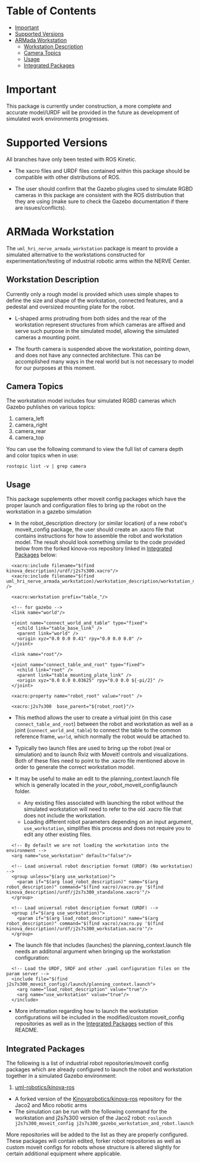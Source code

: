 # Table of Contents

- [Important](#important) 
- [Supported Versions](#supported-versions)
- [ARMada Workstation](#armada-workstation)
  - [Workstation Description](#workstation-description)
  - [Camera Topics](#camera-topics)
  - [Usage](#usage)
  - [Integrated Packages](#integrated-packages)

# Important
This package is currently under construction, a more complete and accurate model/URDF will be provided in the future as development of simulated work environments progresses.  

# Supported Versions
All branches have only been tested with ROS Kinetic.  

- The xacro files and URDF files contained within this package should be compatible with other distributions of ROS.  

- The user should confirm that the Gazebo plugins used to simulate RGBD cameras in this package are consistent with the ROS distribution that they are using (make sure to check the Gazebo documentation if there are issues/conflicts).  

# ARMada Workstation
The `uml_hri_nerve_armada_workstation` package is meant to provide a simulated alternative to the workstations constructed for experimentation/testing of industrial robotic arms within the NERVE Center.  

## Workstation Description
Currently only a rough model is provided which uses simple shapes to define the size and shape of the workstation, connected features, and a pedestal and oversized mounting plate for the robot.  

- L-shaped arms protruding from both sides and the rear of the workstation represent structures from which cameras are affixed and serve such purpose in the simulated model, allowing the simulated cameras a mounting point. 

- The fourth camera is suspended above the workstation, pointing down, and does not have any connected architecture. This can be accomplished many ways in the real world but is not necessary to model for our purposes at this moment.  

## Camera Topics
The workstation model includes four simulated RGBD cameras which Gazebo puhlishes on various topics:  

1. camera_left
2. camera_right
3. camera_rear
4. camera_top

You can use the following command to view the full list of camera depth and color topics when in use:  
```
rostopic list -v | grep camera
```

## Usage
This package supplements other moveit config packages which have the proper launch and configuration files to bring up the robot on the workstation in a gazebo simulation  

- In the robot\_description directory (or similar location) of a new robot's moveit_config package, the user should create an .xacro file that contains instructions for how to assemble the robot and workstation model. The result should look something similar to the code provided below from the forked kinova-ros repository linked in [Integrated Packages](#integrated-packages) below:  

```
  <xacro:include filename="$(find kinova_description)/urdf/j2s7s300.xacro"/>
  <xacro:include filename="$(find uml_hri_nerve_armada_workstation)/workstation_description/workstation_model.urdf.xacro" />

  <xacro:workstation prefix="table_"/>

  <!-- for gazebo -->
  <link name="world"/>
  
  <joint name="connect_world_and_table" type="fixed">
    <child link="table_base_link" />
    <parent link="world" />
    <origin xyz="0.0 0.0 0.41" rpy="0.0 0.0 0.0" />    
  </joint> 

  <link name="root"/>

  <joint name="connect_table_and_root" type="fixed">
    <child link="root" />
    <parent link="table_mounting_plate_link" />
    <origin xyz="0.0 0.0 0.03625" rpy="0.0 0.0 ${-pi/2}" />    
  </joint> 

  <xacro:property name="robot_root" value="root" />

  <xacro:j2s7s300  base_parent="${robot_root}"/>
```

- This method allows the user to create a virtual joint (in this case `connect_table_and_root`) between the robot and workstation as well as a joint (`connect_world_and_table`) to connect the table to the common reference frame, `world`, which normally the robot would be attached to.  

- Typically two launch files are used to bring up the robot (real or simulation) and to launch Rviz with Moveit! controls and visualizations. Both of these files need to point to the .xacro file mentioned above in order to generate the correct workstation model.  

- It may be useful to make an edit to the planning\_context.launch file which is generally located in the *your_robot*\_moveit_config/launch folder.  
  - Any existing files associated with launching the robot without the simulated workstation will need to refer to the old .xacro file that does not include the workstation.  
  - Loading different robot parameters depending on an input argument, `use_workstation`, simplifies this process and does not require you to edit any other existing files.  

```
  <!-- By default we are not loading the workstation into the environment -->
  <arg name="use_workstation" default="false"/>

  <!-- Load universal robot description format (URDF) (No workstation) -->
  <group unless="$(arg use_workstation)">
    <param if="$(arg load_robot_description)" name="$(arg robot_description)" command="$(find xacro)/xacro.py '$(find kinova_description)/urdf/j2s7s300_standalone.xacro'"/>
  </group>

  <!-- Load universal robot description format (URDF) -->
  <group if="$(arg use_workstation)">
    <param if="$(arg load_robot_description)" name="$(arg robot_description)" command="$(find xacro)/xacro.py '$(find kinova_description)/urdf/j2s7s300_workstation.xacro'"/>
  </group>
```

- The launch file that includes (launches) the planning\_context.launch file needs an additonal argument when bringing up the workstation configuration:  

```
  <!-- Load the URDF, SRDF and other .yaml configuration files on the param server -->
  <include file="$(find j2s7s300_moveit_config)/launch/planning_context.launch">
    <arg name="load_robot_description" value="true"/>
    <arg name="use_workstation" value="true"/>
  </include>
```

- More information regarding how to launch the workstation configurations will be included in the modified/custom moveit_config repositories as well as in the [Integrated Packages](#integrated-packages) section of this README.  

## Integrated Packages
The following is a list of industrial robot repositories/moveit config packages which are already configured to launch the robot and workstation together in a simulated Gazebo environment:  

1. [uml-robotics/kinova-ros](https://github.com/uml-robotics/kinova-ros/tree/master)
  - A forked version of the [Kinovarobotics/kinova-ros](https://github.com/Kinovarobotics/kinova-ros) repository for the Jaco2 and Mico robotic arms
  - The simulation can be run with the following command for the workstation and j2s7s300 version of the Jaco2 robot: 
	`roslaunch j2s7s300_moveit_config j2s7s300_gazebo_workstation_and_robot.launch`

More repositories will be added to the list as they are properly configured. These packages will contain edited, forker robot repositories as well as custom moveit configs for robots whose structure is altered slightly for certain additional equipment where applicable.  




